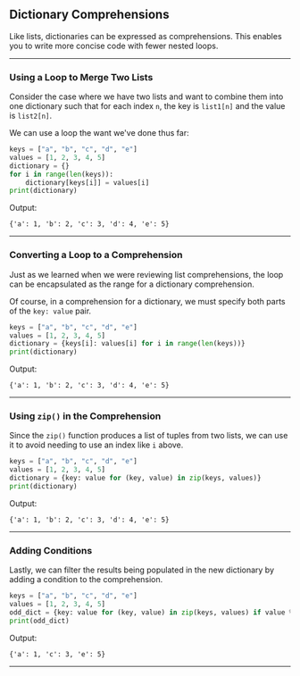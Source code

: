 ## Dictionary Comprehensions

Like lists, dictionaries can be expressed as comprehensions. This enables you
to write more concise code with fewer nested loops.

---

### Using a Loop to Merge Two Lists

Consider the case where we have two lists and want to combine them into one
dictionary such that for each index `n`, the key is `list1[n]` and the value
is `list2[n]`.

We can use a loop the want we've done thus far:

```python
keys = ["a", "b", "c", "d", "e"]
values = [1, 2, 3, 4, 5]
dictionary = {}
for i in range(len(keys)):
    dictionary[keys[i]] = values[i]
print(dictionary)
```

Output:

```
{'a': 1, 'b': 2, 'c': 3, 'd': 4, 'e': 5}
```

---

### Converting a Loop to a Comprehension

Just as we learned when we were reviewing list comprehensions, the loop can be
encapsulated as the range for a dictionary comprehension.

Of course, in a comprehension for a dictionary, we must specify both parts of
the `key: value` pair.

```python
keys = ["a", "b", "c", "d", "e"]
values = [1, 2, 3, 4, 5]
dictionary = {keys[i]: values[i] for i in range(len(keys))}
print(dictionary)
```

Output:

```
{'a': 1, 'b': 2, 'c': 3, 'd': 4, 'e': 5}
```

---

### Using `zip()` in the Comprehension

Since the `zip()` function produces a list of tuples from two lists, we can
use it to avoid needing to use an index like `i` above.

```python
keys = ["a", "b", "c", "d", "e"]
values = [1, 2, 3, 4, 5]
dictionary = {key: value for (key, value) in zip(keys, values)}
print(dictionary)
```

Output:

```
{'a': 1, 'b': 2, 'c': 3, 'd': 4, 'e': 5}
```

---

### Adding Conditions

Lastly, we can filter the results being populated in the new dictionary by
adding a condition to the comprehension.

```python
keys = ["a", "b", "c", "d", "e"]
values = [1, 2, 3, 4, 5]
odd_dict = {key: value for (key, value) in zip(keys, values) if value % 2}
print(odd_dict)
```

Output:

```
{'a': 1, 'c': 3, 'e': 5}
```

---
